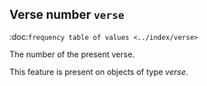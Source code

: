 Verse number ``verse``
-------------------------------------------------------
:doc:`frequency table of values <../index/verse>`

The number of the present verse.

This feature is present on objects of type *verse*.

